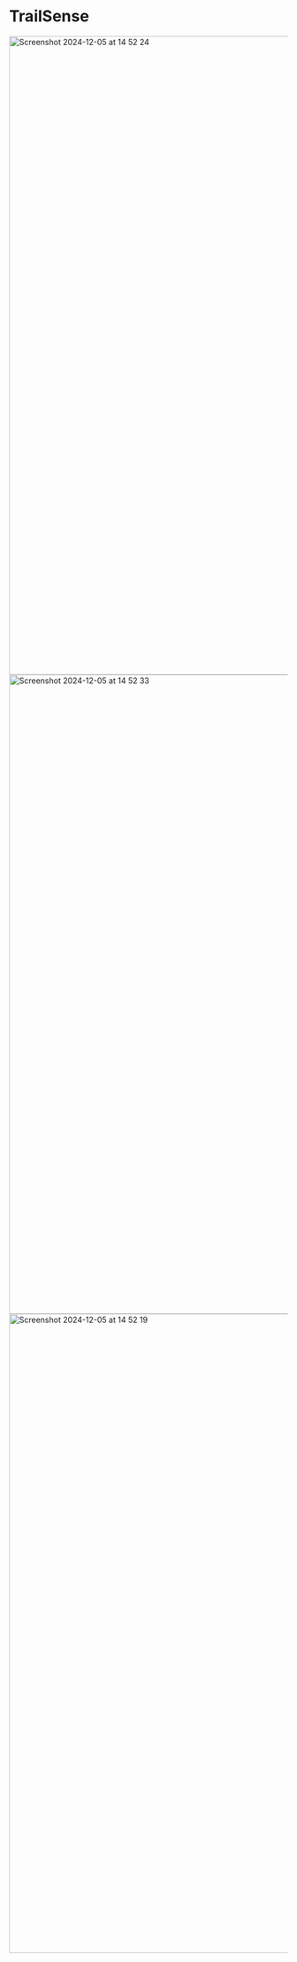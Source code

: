 # TrailSense
<img width="1153" alt="Screenshot 2024-12-05 at 14 52 24" src="https://github.com/user-attachments/assets/a038a854-6225-46f7-a54f-3c51612be7c8">
<img width="1154" alt="Screenshot 2024-12-05 at 14 52 33" src="https://github.com/user-attachments/assets/aeef40b9-2992-41bc-b66d-13044a7aba35">
<img width="1154" alt="Screenshot 2024-12-05 at 14 52 19" src="https://github.com/user-attachments/assets/54d7590b-6760-4078-92c7-12788a860b25">
